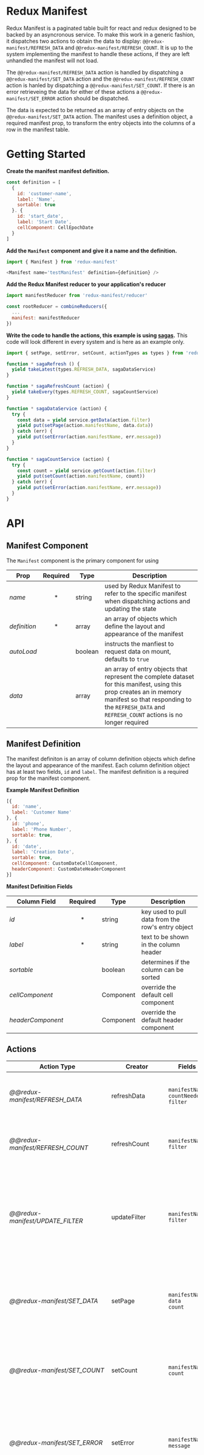 # Redux Manifest

Redux Manifest is a paginated table built for react and redux designed to be backed by an asyncronous service.
To make this work in a generic fashion, it dispatches two actions to obtain the data to display: `@@redux-manifest/REFRESH_DATA` and `@@redux-manifest/REFRESH_COUNT`.
It is up to the system implementing the manifest to handle these actions, if they are left unhandled the manifest will not load.

The `@@redux-manifest/REFRESH_DATA` action is handled by dispatching a `@@redux-manifest/SET_DATA` action and the `@@redux-manifest/REFRESH_COUNT` action is hanled by dispatching a `@@redux-manifest/SET_COUNT`. If there is an error retrieveing the data for either of these actions a `@@redux-manifest/SET_ERROR` action should be dispatched.

The data is expected to be returned as an array of entry objects on the `@@redux-manifest/SET_DATA` action.
The manifest uses a definition object, a required manifest prop, to transform the entry objects into the columns of a row in the manifest table.


# Getting Started

__Create the manifest manifest definition.__

```javascript
const definition = [
  {
    id: 'customer-name',
    label: 'Name',
    sortable: true
  }. {
    id: 'start_date',
    label: 'Start Date',
    cellComponent: CellEpochDate
  }
]
```

__Add the `Manifest` component and give it a name and the definition.__

```javascript
import { Manifest } from 'redux-manifest'

<Manifest name='testManifest' definition={definition} />
```

__Add the Redux Manifest reducer to your application's reducer__

```javascript
import manifestReducer from 'redux-manifest/reducer'

const rootReducer = combineReducers({
  ...
  manifest: manifestReducer
})
```

__Write the code to handle the actions, this example is using [sagas](https://github.com/redux-saga/redux-saga).__
This code will look different in every system and is here as an example only.


```javascript
import { setPage, setError, setCount, actionTypes as types } from 'redux-manifest'

function * sagaRefresh () {
  yield takeLatest(types.REFRESH_DATA, sagaDataService)
}

function * sagaRefreshCount (action) {
  yield takeEvery(types.REFRESH_COUNT, sagaCountService)
}

function * sagaDataService (action) {
  try {
    const data = yield service.getData(action.filter)
    yield put(setPage(action.manifestName, data.data))
  } catch (err) {
    yield put(setError(action.manifestName, err.message))
  }
}

function * sagaCountService (action) {
  try {
    const count = yield service.getCount(action.filter)
    yield put(setCount(action.manifestName, count))
  } catch (err) {
    yield put(setError(action.manifestName, err.message))
  }
}
```

# API

## Manifest Component

The `Manifest` component is the primary component for using

| Prop | Required | Type | Description |
| --- | :---: | --- | --- |
| _name_ | * | string | used by Redux Manifest to refer to the specific manifest when dispatching actions and updating the state |
| _definition_ | * | array | an array of objects which define the layout and appearance of the manifest |
| _autoLoad_ |  | boolean | instructs the manfiest to request data on mount, defaults to `true` |
| _data_ |  | array | an array of entry objects that represent the complete dataset for this manifest, using this prop creates an in memory manifest so that responding to the `REFRESH_DATA` and `REFRESH_COUNT` actions is no longer required |


## Manifest Definition

The manifest definiton is an array of column definition objects which define the layout and appearance of the manifest.
Each column definition object has at least two fields, `id` and `label`.
The manifest definition is a required prop for the manifest component.

__Example Manifest Definition__

```javascript
[{
  id: 'name',
  label: 'Customer Name'
}, {
  id: 'phone',
  label: 'Phone Number',
  sortable: true,
}, {
  id: 'date',
  label: 'Creation Date',
  sortable: true,
  cellComponent: CustomDateCellComponent,
  headerComponent: CustomDateHeaderComponent
}]
```

__Manifest Definition Fields__

| Column Field | Required | Type | Description |
| --- | :---: | --- | --- |
| _id_ | * | string | key used to pull data from the row's entry object |
| _label_ | * | string | text to be shown in the column header |
| _sortable_ |  | boolean  | determines if the column can be sorted |
| _cellComponent_ |  | Component | override the default cell component |
| _headerComponent_ |  | Component | override the default header component |

## Actions

| Action Type | Creator | Fields | Description |
| --- | --- | --- | --- |
| _@@redux-manifest/REFRESH_DATA_ | refreshData | `manifestName`<br>`countNeeded`<br>`filter`<br> | dispatched by the manifest when new data is required |
| _@@redux-manifest/REFRESH_COUNT_ | refreshCount | `manifestName`<br>`filter` | dispatched by the manifest when the count needs to be updated |
| _@@redux-manifest/UPDATE_FILTER_ | updateFilter | `manifestName`<br>`filter` | dispatched by implementor to change the filter the manifest is using, this will cause `REFRESH_DATA` and `REFRESH_COUNT` to be dispatched |
| _@@redux-manifest/SET_DATA_ | setPage | `manifestName`<br>``data``<br>`count` | dispatched by the implementor in response to a `REFRESH_DATA` action with the requested data |
| _@@redux-manifest/SET_COUNT_ | setCount | `manifestName`<br>`count` | dispatched by the implementor in response to a `REFRESH_COUNT` action with the requested count |
| _@@redux-manifest/SET_ERROR_ | setError | `manifestName`<br>`message` | dispatched by implementor to inform the manifest that processing a `REFRESH_DATA` or `REFRESH_COUNT` action failed |
| _@@redux-manifest/FOCUS_ROW_ | focusRow | `manifestName`<br>`id` | can be dispatched by the manifest or implementor to set the focused row |
| _@@redux-manifest/SET_IN_MEMORY_DATA_ | setInMemoryData | `manifestName`<br>`data` | dispatched by the manifest when the `data` is set on the manifest component |
| _@@redux-manifest/DESTROY_ | destroy | `manifestName` | dispatched by the manifest when the component is unmounted and is responsible for cleaning up the store when manifest information is no longer needed |

| Action Field | Type | Description |
| --- | --- | --- |
| `manifestName` | string | unique name given to identifiy a manifest in the app |
| `countNeeded` | boolean | `true` when the count needs to be update, a `REFRESH_COUNT` action is also dispatched |
| `fitler` | object | an object containing all the information needed to determine the rows on the current page and total count |
| `data` | array | an array of objects where every object is used to create a row in the current page of the table for the current filter |
| `count` | number | the total row count for the current filter |
| `message` | string | used on the `SET_ERROR` action to hold the error message |
| `id` | string | the row id |

## Filter Object

```javascript
filter: {
  page: 0,
  pageSize: 10,
  sorts: []
}
```

# Example

To run the **Basic Redux Manifest Example**, run the following command in the terminal:
```bash
npm install
npm run example
```

This will serve the application on [http://localhost:8081]().  Navigate to that page in your browser to see the Basic Redux Manifest Example.
